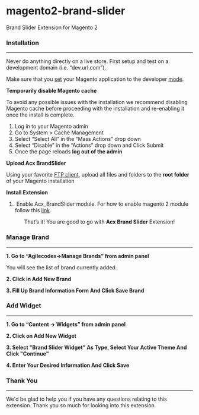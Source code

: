 # magento2-brand-slider
Brand Slider Extension for Magento 2

<div id="documenter_content">

<section id="installation">
	<div class="page-header"><h3>Installation</h3><hr class="notop"></div>
<p class="warning">
	Never do anything directly on a live store. First setup and test on a development domain (i.e. “dev.url.com”).</p>
<p class="warning">
	Make sure that you <a href="http://devdocs.magento.com/guides/v2.0/frontend-dev-guide/themes/theme-apply.html#/guides/v2.0/config-guide/cli/config-cli-subcommands-mode.html">set</a> your Magento application to the developer <a href="http://devdocs.magento.com/guides/v2.0/config-guide/bootstrap/magento-modes.html">mode</a>.</p>
<p id="installation_strongtemporarily_disable_magento_cache_strong">
	<strong>Temporarily disable Magento cache</strong></p>
<p>
	To avoid any possible issues with the installation we recommend disabling Magento cache before proceeding with the installation and re-enabling it once the install is complete.</p>
<ol>
	<li>
		Log in to your Magento admin</li>
	<li>
		Go to System &gt; Cache Management</li>
	<li>
		Select “Select All” in the “Mass Actions” drop down</li>
	<li>
		Select “Disable” in the “Actions” drop down and Click Submit</li>
	<li>
		Once the page reloads <strong>log out of the admin</strong></li>
</ol>
<p id="installation_strongupload_oxy_theme_files_strong">
	<strong>Upload Acx BrandSlider</strong></p>
<p>
	Using your favorite <a href="http://lifehacker.com/5039956/five-best-ftp-clients" target="_blank" title="Free FTP tools">FTP client</a>, upload all files and folders to the <strong>root folder</strong> of your Magento installation</p>
<p id="installation_strongtemporarily_disable_magento_cache_strong">
	<strong>Install Extension</strong></p>
<ol>
	<li>
		&nbsp;Enable Acx_BrandSlider module. For how to enable magento 2 module follow this <a href="http://devdocs.magento.com/guides/v2.0/install-gde/install/cli/install-cli-subcommands-enable.html">link</a>.</li>
</ol>
<div class="alert alert-success" style="text-align: center;">
	That’s it! You are good to go with <strong>Acx Brand Slider</strong> Extension!</div>
</section>
<section id="manage_brand">
	<div class="page-header"><h3>Manage Brand</h3><hr class="notop"></div>
<p id="how_to_1_goto_ldquoacx_importer_gt_import_pages_import_blocks_rdquo_from_admin_panel">
	<strong>1. Go to “Agilecodex-&gt;Manage Brands” from admin panel</strong></p>

<p>
	You will see the list of brand currently added.</p>
<p id="how_to_1_brows_csv_file_for_pages_blocks">
	<strong>2. Click in Add New Brand</strong></p>
<p id="how_to_1_click_on_import_button">
	<strong>3. Fill Up Brand Information Form And Click Save Brand</strong></p>

</section>
<section id="add_widget">
	<div class="page-header"><h3>Add Widget</h3><hr class="notop"></div>
<p>
	<strong>1. Go to “Content -&gt; Widgets” from admin panel</strong></p>

<p>
	<strong>2. Click on Add New Widget</strong></p>
<p>
	<strong>3. Select "Brand Slider Widget" As Type, Select Your Active Theme And Click "Continue" </strong></p>

<p>
	<strong>4. Enter Your Desired Information And Click Save</strong></p>

</section>
<section id="thank_you">
	<div class="page-header"><h3>Thank You</h3><hr class="notop"></div>
<p>
	We'd be glad to help you if you have any questions relating to this extension. Thank you so much for looking into this extension.</p>
</section>
